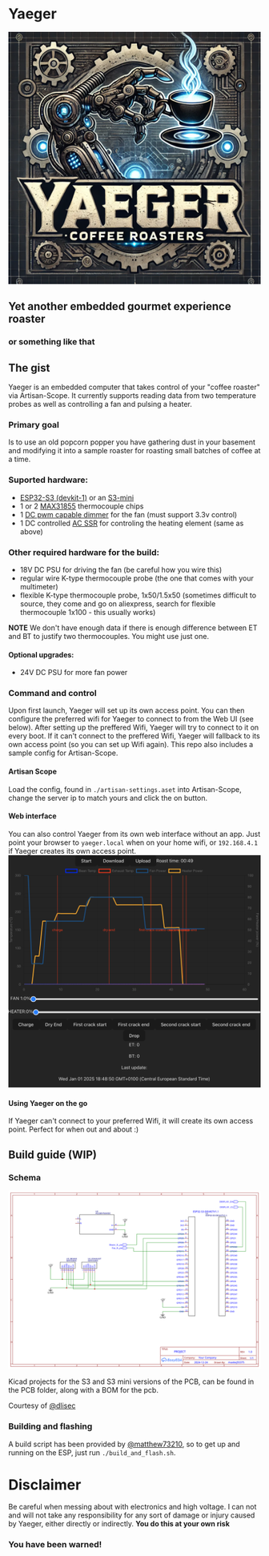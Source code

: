 # Yaeger
![yaeger logo](./assets/logo.webp)
## Yet another embedded gourmet experience roaster
### or something like that


## The gist

Yaeger is an embedded computer that takes control of your "coffee roaster" via Artisan-Scope.
It currently supports reading data from two temperature probes as well as controlling a fan and pulsing a heater.

### Primary goal
Is to use an old popcorn popper you have gathering dust in your basement and modifying it into a sample roaster for
roasting small batches of coffee at a time.

### Suported hardware:

* [ESP32-S3 (devkit-1)](https://www.aliexpress.com/item/1005006266375800.html) or an [S3-mini](https://www.aliexpress.com/item/1005006177646698.html)
* 1 or 2 [MAX31855](https://www.aliexpress.com/item/1005006381598473.html) thermocouple chips
* 1 [DC pwm capable dimmer](https://www.aliexpress.com/item/1005006457613501.html) for the fan (must support 3.3v control)
* 1 DC controlled [AC SSR](https://www.aliexpress.com/item/4000045425145.html) for controling the heating element (same as above)


### Other required hardware for the build:

* 18V DC PSU for driving the fan (be careful how you wire this)
* regular wire K-type thermocouple probe (the one that comes with your multimeter)
* flexible K-type thermocouple probe, 1x50/1.5x50 (sometimes difficult to source, they come and go on aliexpress, search for
flexible thermocouple 1x100 - this usually works) 

**NOTE**
We don't have enough data if there is enough difference between ET and BT to justify two thermocouples. You might use
just one. 

#### Optional upgrades:

* 24V DC PSU for more fan power

### Command and control
Upon first launch, Yaeger will set up its own access point. You can then configure the preferred wifi for Yaeger to
connect to from the Web UI (see below). After setting up the preffered Wifi, Yaeger will try to connect to it on every
boot. If it can't connect to the preffered Wifi, Yaeger will fallback to its own access point (so you can set up Wifi
again).
This repo also includes a sample config for Artisan-Scope. 

#### Artisan Scope
Load the config, found in `./artisan-settings.aset` into Artisan-Scope, change the server ip to match yours and click the on button. 

#### Web interface
You can also control Yaeger from its own web interface without an app. Just point your browser to `yaeger.local` when on
your home wifi, or `192.168.4.1` if Yaeger creates its own access point.
![yaeger webui](./assets/yaeger-webui.png)

#### Using Yaeger on the go
If Yaeger can't connect to your preferred Wifi, it will create its own access point. Perfect for when out and about :)

## Build guide (WIP)

### Schema
![schema](./schema/Schematic_Yaeger_2024-12-24.svg)

Kicad projects for the S3 and S3 mini versions of the PCB, can be found in the PCB folder, along with a BOM for the pcb.

Courtesy of [@dlisec](https://github.com/dlisec)

### Building and flashing
A build script has been provided by [@matthew73210](https://github.com/matthew73210), so to get up and running on the
ESP, just run `./build_and_flash.sh`.

# Disclaimer
Be careful when messing about with electronics and high voltage. I can not and will not take any responsibility for any
sort of damage or injury caused by Yaeger, either directly or indirectly.
**You do this at your own risk**
### You have been warned!
